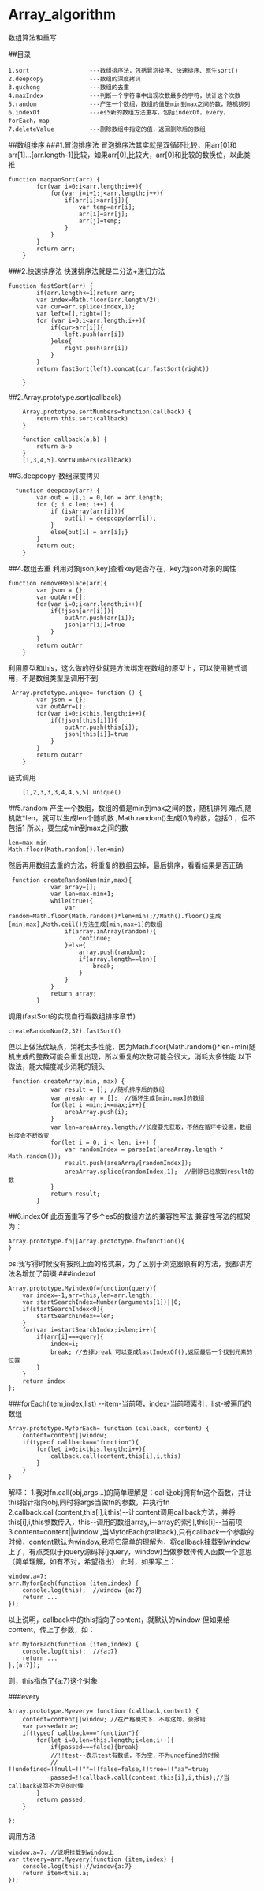 # Array_algorithm
数组算法和重写

##目录
````
1.sort                 ---数组排序法，包括冒泡排序、快速排序、原生sort()
2.deepcopy             ---数组的深度拷贝
3.quchong              ---数组的去重
4.maxIndex             ---判断一个字符串中出现次数最多的字符，统计这个次数
5.random               ---产生一个数组，数组的值是min到max之间的数，随机排列
6.indexOf              ---es5新的数组方法重写，包括indexOf，every，forEach，map
7.deleteValue          ---删除数组中指定的值，返回删除后的数组

````

##数组排序
###1.冒泡排序法
冒泡排序法其实就是双循环比较，用arr[0]和arr[1]...[arr.length-1]比较，如果arr[0],比较大，arr[0]和比较的数换位，以此类推
````
function maopaoSort(arr) {
        for(var i=0;i<arr.length;i++){
            for(var j=i+1;j<arr.length;j++){
                if(arr[i]>arr[j]){
                    var temp=arr[i];
                    arr[i]=arr[j];
                    arr[j]=temp;
                }
            }
        }
        return arr;
    }
````
###2.快速排序法
快速排序法就是二分法+递归方法
````
function fastSort(arr) {
        if(arr.length<=1)return arr;
        var index=Math.floor(arr.length/2);
        var cur=arr.splice(index,1);
        var left=[],right=[];
        for (var i=0;i<arr.length;i++){
            if(cur>arr[i]){
                left.push(arr[i])
            }else{
                right.push(arr[i])
            }
        }
        return fastSort(left).concat(cur,fastSort(right))

    }
````

##2.Array.prototype.sort(callback)
````
    Array.prototype.sortNumbers=function(callback) {
        return this.sort(callback)
    }

    function callback(a,b) {
        return a-b
    }
    [1,3,4,5].sortNumbers(callback)
````

##3.deepcopy-数组深度拷贝
````
  function deepcopy(arr) {
        var out = [],i = 0,len = arr.length;
        for (; i < len; i++) {
            if (isArray(arr[i])){
                out[i] = deepcopy(arr[i]);
            }
            else{out[i] = arr[i];}
        }
        return out;
    }
````

##4.数组去重
利用对象json[key]查看key是否存在，key为json对象的属性
````
function removeReplace(arr){
        var json = {};
        var outArr=[];
        for(var i=0;i<arr.length;i++){
            if(!json[arr[i]]){
                outArr.push(arr[i]);
                json[arr[i]]=true
            }
        }
        return outArr
    }
````
利用原型和this，这么做的好处就是方法绑定在数组的原型上，可以使用链式调用，不是数组类型是调用不到
````
 Array.prototype.unique= function () {
        var json = {};
        var outArr=[];
        for(var i=0;i<this.length;i++){
            if(!json[this[i]]){
                outArr.push(this[i]);
                json[this[i]]=true
            }
        }
        return outArr
    }
````
链式调用
````
    [1,2,3,3,3,4,4,5,5].unique()
````

##5.random
产生一个数组，数组的值是min到max之间的数，随机排列
难点,随机数*len，就可以生成len个随机数 ,Math.random()生成[0,1)的数，包括0 ，但不包括1
所以，要生成min到max之间的数
````
len=max-min
Math.floor(Math.random().len+min)
````
然后再用数组去重的方法，将重复的数组去掉，最后排序，看看结果是否正确
````
 function createRandomNum(min,max){
            var array=[];
            var len=max-min+1;
            while(true){
                var random=Math.floor(Math.random()*len+min);//Math().floor()生成[min,max],Math.ceil()方法生成[min,max+1]的数组
                if(array.inArray(random)){
                    continue;
                }else{
                    array.push(random);
                    if(array.length==len){
                        break;
                    }
                }
            }
            return array;
        }
````
调用(fastSort的实现自行看数组排序章节)
````
createRandomNum(2,32).fastSort()
````
但以上做法优缺点，消耗太多性能，因为Math.floor(Math.random()*len+min)随机生成的整数可能会重复出现，所以重复的次数可能会很大，消耗太多性能
以下做法，能大幅度减少消耗的镜头
````
 function createArray(min, max) {
            var result = []; //随机排序后的数组
            var areaArray = [];  //循环生成[min,max]的数组
            for(let i =min;i<=max;i++){
                areaArray.push(i);
            }
            var len=areaArray.length;//长度要先获取，不然在循环中设置，数组长度会不断改变
            for(let i = 0; i < len; i++) {
                var randomIndex = parseInt(areaArray.length * Math.random());
                result.push(areaArray[randomIndex]);
                areaArray.splice(randomIndex,1);  //删除已经放到result的数
            }
            return result;
        }
````

##6.indexOf
此页面重写了多个es5的数组方法的兼容性写法
兼容性写法的框架为：
````
Array.prototype.fn||Array.prototype.fn=function(){
}
````
ps:我写得时候没有按照上面的格式来，为了区别于浏览器原有的方法，我都讲方法名增加了前缀
###indexof
````
Array.prototype.MyindexOf=function(query){
    var index=-1,arr=this,len=arr.length;
    var startSearchIndex=Number(arguments[1])||0;
    if(startSearchIndex<0){
        startSearchIndex+=len;
    }
    for(var i=startSearchIndex;i<len;i++){
        if(arr[i]===query){
            index=i;
            break; //去掉break 可以变成lastIndexOf(),返回最后一个找到元素的位置
        }
    }
    return index
};
````
###forEach(item,index,list) --item-当前项，index-当前项索引，list-被遍历的数组
````
Array.prototype.MyforEach= function (callback, content) {
    content=content||window;
    if(typeof callback==="function"){
        for(let i=0;i<this.length;i++){
            callback.call(content,this[i],i,this)
        }
    }
}
````
解释：
1.我对fn.call(obj,args...)的简单理解是：call让obj拥有fn这个函数，并让this指针指向obj,同时将args当做fn的参数，并执行fn
2.callback.call(content,this[i],i,this)--让content调用callback方法，并将this[i],i,this参数传入，this--调用的数组array,i--array的索引,this[i]--当前项
3.content=content||window ,当MyforEach(callback),只有callback一个参数的时候，content默认为window,我将它简单的理解为，将callback挂载到window上了，有点类似于jquery源码将(jquery，window)当做参数传传入函数一个意思（简单理解，如有不对，希望指出）
此时，如果写上：
````
window.a=7;
arr.MyforEach(function (item,index) {
    console.log(this);  //window {a:7}
    return ...
});
````
以上说明，callback中的this指向了content，就默认的window
但如果给content，传上了参数，如：
````
arr.MyforEach(function (item,index) {
    console.log(this);  //{a:7}
    return ...
},{a:7});
````
则，this指向了{a:7}这个对象

###every
````
Array.prototype.Myevery= function (callback,content) {
    content=content||window; //在严格模式下，不写这句，会报错
    var passed=true;
    if(typeof callback==="function"){
        for(let i=0,len=this.length;i<len;i++){
            if(passed===false){break}
            //!!test--表示test有数值，不为空，不为undefined的时候
            // !!undefined=!!null=!!""=!!false=false,!!true=!!"aa"=true;
            passed=!!callback.call(content,this[i],i,this);//当callback返回不为空的时候
        }
        return passed;
    }

};
````
调用方法
````
window.a=7; //说明挂载到window上
var ttevery=arr.Myevery(function (item,index) {
    console.log(this);//window{a:7}
    return item<this.a;
});
````









